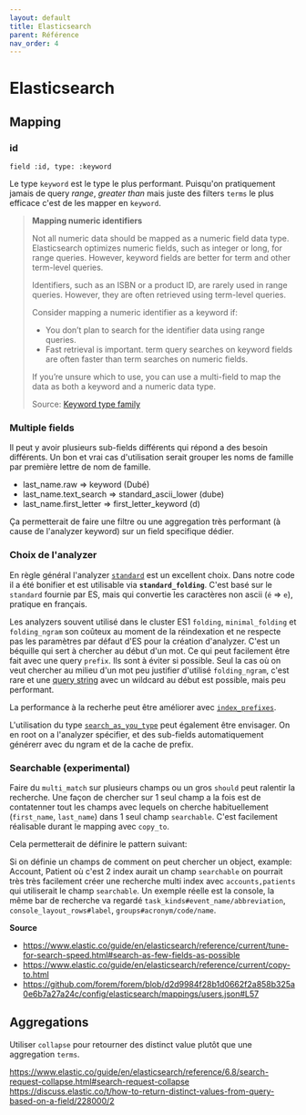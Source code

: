 ```yaml
---
layout: default
title: Elasticsearch
parent: Référence
nav_order: 4
---
```


# Elasticsearch

## Mapping

### id

`field :id, type: :keyword`

Le type `keyword` est le type le plus performant. Puisqu'on pratiquement jamais de query _range_, _greater than_ mais juste des filters
`terms` le plus efficace c'est de les mapper en `keyword`.

> **Mapping numeric identifiers**
> 
> Not all numeric data should be mapped as a numeric field data type. Elasticsearch optimizes numeric fields, such as integer or long,
> for range queries. However, keyword fields are better for term and other term-level queries.
> 
> Identifiers, such as an ISBN or a product ID, are rarely used in range queries. However, they are often retrieved using term-level queries.
> 
> Consider mapping a numeric identifier as a keyword if:
> * You don’t plan to search for the identifier data using range queries.
> * Fast retrieval is important. term query searches on keyword fields are often faster than term searches on numeric fields.
> 
> If you’re unsure which to use, you can use a multi-field to map the data as both a keyword and a numeric data type.
> 
> Source: [Keyword type family](https://www.elastic.co/guide/en/elasticsearch/reference/7.11/keyword.html)

### Multiple fields

Il peut y avoir plusieurs sub-fields différents qui répond a des besoin différents. Un bon et vrai cas d'utilisation serait grouper les
noms de famille par première lettre de nom de famille.

* last_name.raw => keyword (Dubé)
* last_name.text_search => standard_ascii_lower (dube)
* last_name.first_letter => first_letter_keyword (d)

Ça permetterait de faire une filtre ou une aggregation très performant (à cause de l'analyzer keyword) sur un field specifique dédier. 

### Choix de l'analyzer

En règle général l'analyzer [`standard`](https://www.elastic.co/guide/en/elasticsearch/reference/7.10/analysis-standard-analyzer.html)
est un excellent choix. Dans notre code il a été bonifier et est utilisable via **`standard_folding`**. C'est basé
sur le `standard` fournie par ES, mais qui convertie les caractères non ascii (`é` => `e`), pratique en français.

Les analyzers souvent utilisé dans le cluster ES1 `folding`, `minimal_folding` et `folding_ngram` son coûteux au moment de
la réindexation et ne respecte pas les paramètres par défaut d'ES pour la création d'analyzer. C'est un béquille qui
sert à chercher au début d'un mot. Ce qui peut facilement être fait avec une query `prefix`. Ils sont à éviter si possible.
Seul la cas où on veut chercher au milieu d'un mot peu justifier d'utilisé `folding_ngram`, c'est rare et une [query string](https://www.elastic.co/guide/en/elasticsearch/reference/current/query-dsl-query-string-query.html)
avec un wildcard au début est possible, mais peu performant. 

La performance à la recherhe peut être améliorer avec [`index_prefixes`](https://www.elastic.co/guide/en/elasticsearch/reference/7.8/index-prefixes.html).

L'utilisation du type [`search_as_you_type`](https://www.elastic.co/guide/en/elasticsearch/reference/7.8/search-as-you-type.html) 
peut également être envisager. On en root on a l'analyzer spécifier, et des sub-fields automatiquement générerr avec du ngram et de la cache de prefix.

### Searchable (experimental)

Faire du `multi_match` sur plusieurs champs ou un gros `should` peut ralentir la recherche. Une façon de chercher sur
1 seul champ a la fois est de contatenner tout les champs avec lequels on cherche habituellement (`first_name`, `last_name`)
dans 1 seul champ `searchable`. C'est facilement réalisable durant le mapping avec `copy_to`.

Cela permetterait de définire le pattern suivant:

Si on définie un champs de comment on peut chercher un object, example: Account, Patient où c'est 2 index aurait un champ
`searchable` on pourrait très très facilement créer une recherche multi index avec `accounts,patients` qui utiliserait
le champ `searchable`. Un exemple réelle est la console, la même bar de recherche va regardé `task_kinds#event_name/abbreviation`,
`console_layout_rows#label`, `groups#acronym/code/name`.

**Source**

* https://www.elastic.co/guide/en/elasticsearch/reference/current/tune-for-search-speed.html#search-as-few-fields-as-possible
* https://www.elastic.co/guide/en/elasticsearch/reference/current/copy-to.html
* https://github.com/forem/forem/blob/d2d9984f28b1d0662f2a858b325a0e6b7a27a24c/config/elasticsearch/mappings/users.json#L57

## Aggregations

Utiliser `collapse` pour retourner des distinct value plutôt que une aggregation `terms`.

https://www.elastic.co/guide/en/elasticsearch/reference/6.8/search-request-collapse.html#search-request-collapse
https://discuss.elastic.co/t/how-to-return-distinct-values-from-query-based-on-a-field/228000/2
